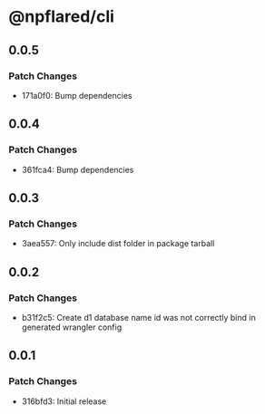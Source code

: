 # @npflared/cli

## 0.0.5

### Patch Changes

- 171a0f0: Bump dependencies

## 0.0.4

### Patch Changes

- 361fca4: Bump dependencies

## 0.0.3

### Patch Changes

- 3aea557: Only include dist folder in package tarball

## 0.0.2

### Patch Changes

- b31f2c5: Create d1 database name id was not correctly bind in generated wrangler config

## 0.0.1

### Patch Changes

- 316bfd3: Initial release
